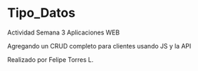 # Tipo_Datos

Actividad Semana 3 Aplicaciones WEB

Agregando un CRUD completo para clientes usando JS y la API

Realizado por Felipe Torres L.
